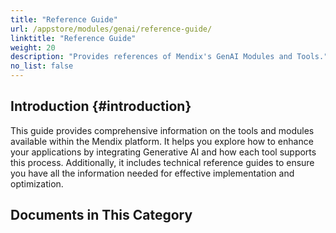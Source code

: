 ```yaml
---
title: "Reference Guide"
url: /appstore/modules/genai/reference-guide/
linktitle: "Reference Guide"
weight: 20
description: "Provides references of Mendix's GenAI Modules and Tools."
no_list: false
---
```


## Introduction {#introduction}

This guide provides comprehensive information on the tools and modules available within the Mendix platform. It helps you explore how to enhance your applications by integrating Generative AI and how each tool supports this process. Additionally, it includes technical reference guides to ensure you have all the information needed for effective implementation and optimization.

## Documents in This Category
